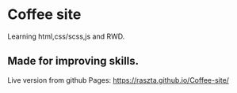 # Coffee site
Learning html,css/scss,js and RWD.
## Made for improving skills.
Live version from github Pages:
 https://raszta.github.io/Coffee-site/
